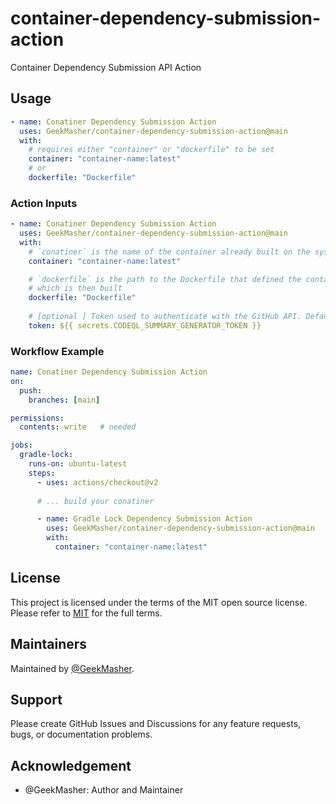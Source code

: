 # container-dependency-submission-action

Container Dependency Submission API Action 

## Usage

```yaml
- name: Conatiner Dependency Submission Action
  uses: GeekMasher/container-dependency-submission-action@main
  with:
    # requires either "container" or "dockerfile" to be set
    container: "container-name:latest"
    # or 
    dockerfile: "Dockerfile"
```

### Action Inputs


```yaml
- name: Conatiner Dependency Submission Action
  uses: GeekMasher/container-dependency-submission-action@main
  with:
    # `conatiner` is the name of the container already built on the system
    container: "container-name:latest"

    # `dockerfile` is the path to the Dockerfile that defined the container image 
    # which is then built
    dockerfile: "Dockerfile"
    
    # [optional ] Token used to authenticate with the GitHub API. Defaults to the GITHUB_TOKEN secret.
    token: ${{ secrets.CODEQL_SUMMARY_GENERATOR_TOKEN }}
```


### Workflow Example

```yaml
name: Conatiner Dependency Submission Action
on:
  push:
    branches: [main]

permissions: 
  contents: write   # needed

jobs:
  gradle-lock:
    runs-on: ubuntu-latest
    steps:
      - uses: actions/checkout@v2
      
      # ... build your conatiner 

      - name: Gradle Lock Dependency Submission Action
        uses: GeekMasher/container-dependency-submission-action@main
        with:
          container: "container-name:latest" 
```

## License 

This project is licensed under the terms of the MIT open source license. Please refer to [MIT](./LICENSE) for the full terms.


## Maintainers 

Maintained by [@GeekMasher](https://github.com/GeekMasher).


## Support

Please create GitHub Issues and Discussions for any feature requests, bugs, or documentation problems.


## Acknowledgement

- @GeekMasher: Author and Maintainer



